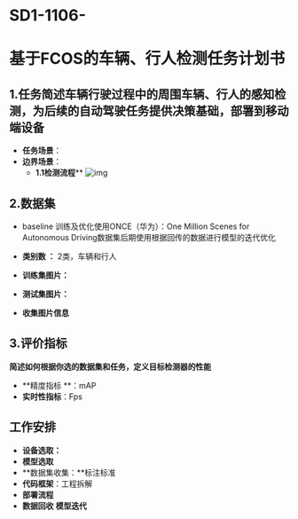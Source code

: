 # SD1-1106-

# 基于FCOS的车辆、行人检测任务计划书

## 1.任务简述车辆行驶过程中的周围车辆、行人的感知检测，为后续的自动驾驶任务提供决策基础，部署到移动端设备

- **任务场景**：
- **边界场景**：
  - **1.1检测流程****
   ![img](imgs/目标检测.png)

## 2.数据集
- baseline 训练及优化使用ONCE（华为）：One Million Scenes for Autonomous Driving数据集后期使用根据回传的数据进行模型的迭代优化

- **类别数 ：** 2类，车辆和行人

- **训练集图片：**
- **测试集图片：**

- **收集图片信息**

## 3.评价指标

**简述如何根据你选的数据集和任务，定义目标检测器的性能**

- **精度指标 **：mAP
- **实时性指标**：Fps

## 工作安排

- **设备选取：**
- **模型选取**
- **数据集收集：**标注标准
- **代码框架**：工程拆解
- **部署流程**
- **数据回收** **模型迭代**


